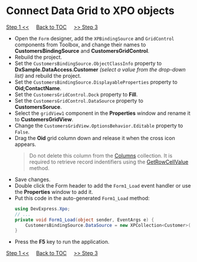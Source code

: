 # Connect Data Grid to XPO objects
[Step 1 <<](/create-persistent-classes-and-connect-xpo-to-database.md) 
&nbsp;&nbsp;&nbsp;
[Back to TOC](../../)
&nbsp;&nbsp;&nbsp;
[>> Step 3](/implement-crud-functionality-with-xpo-objects.md)   

* Open the `Form` designer, add the `XPBindingSource` and `GridControl` components from Toolbox, and change their names to **CustomersBindingSource** and **CustomersGridControl**.
* Rebuild the project.
* Set the `CustomersBindingSource.ObjectClassInfo` property to **DxSample.DataAccess.Customer** *(select a value from the drop-down list)* and rebuild the project.
* Set the `CustomersBindingSource.DisplayableProperties` property to **Oid;ContactName**.
* Set the `CustomersGridControl.Dock` property to **Fill**.
* Set the `CustomersGridControl.DataSource` property to **CustomersSoruce**.
* Select the `gridView1` component in the **Properties** window and rename it to **CustomersGridView**.
* Change the `CustomersGridView.OptionsBehavior.Editable` property to `False`.
* Drag the **Oid** grid column down and release it when the cross icon appears.
    > Do not delete this column from the [Columns](https://docs.devexpress.com/WindowsForms/DevExpress.XtraGrid.Views.Base.ColumnView.Columns) collection. It is required to retrieve record indentifiers using the [GetRowCellValue](https://docs.devexpress.com/WindowsForms/DevExpress.XtraGrid.Views.Grid.GridView.GetRowCellValue.overloads) method.
* Save changes. 
* Double click the Form header to add the `Form1_Load` event handler or use the **Properties** window to add it.
* Put this code in the auto-generated `Form1_Load` method:
    ```csharp
    using DevExpress.Xpo;
    // ...
    private void Form1_Load(object sender, EventArgs e) {
        CustomersBindingSource.DataSource = new XPCollection<Customer>(new Session());
    }
    ```
* Press the **F5** key to run the application.

[Step 1 <<](/create-persistent-classes-and-connect-xpo-to-database.md) 
&nbsp;&nbsp;&nbsp;
[Back to TOC](../../)
&nbsp;&nbsp;&nbsp;
[>> Step 3](/implement-crud-functionality-with-xpo-objects.md)   
